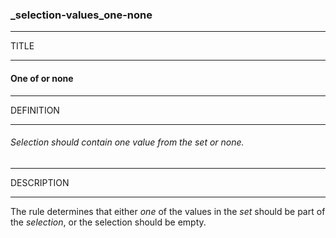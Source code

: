 ### _selection-values_one-none



------
TITLE

------

#### One of or none



------
DEFINITION

------

###### Selection should contain one value from the set or none.



------
DESCRIPTION

------

The rule determines that either *one* of the values in the *set* should be part of the *selection*, or the selection should be empty.